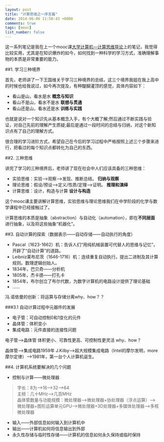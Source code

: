 ```yaml
---
layout: post
title: "计算思维之一序言篇"
date: 2014-06-06 11:58:43 +0800
comments: true
tags: [mooc]
list_number: false
---
```


这一系列笔记是我在上一个mooc课[大学计算机—计算思维导论](http://www.icourse163.org/course/hit/hit001?tid=7001)上的笔记，我觉得比较实用，尤其是在知识爆炸的如今，如何找到一种科学的学习方式，准确理解事物的本质是非常重要的能力。

##1. 学习三种境界
<!--more-->
首先，老师讲了一下王国维关于学习三种境界的总结，这三个境界我姐在我上高中的时候也给我说过，如今再次提及，有种醍醐灌顶的感觉，具体内容如下：

- 看山是山，看水是水 **概念与知识**
- 看山不是山，看水不是水 **联想与贯通**
- 看山还是山，看水还是水 **训练与实践**

也就是说对一个知识先从基本概念入手，有个大概了解;然后通过不断实践与验证，对自己先前的理解产生质疑;最后是通过一段时间的总结与归纳，对这个新知识点有了自己的理解方式。

很合理的学习进阶方式，希望自己在今后的学习过程中严格按照上述三个步骤来进行，把看过的每个知识点都转化为自己的东西。

##2. 三种思维

讲完了学习的三种境界后，老师讲了现在社会中人们应该具备的三种思维：

- 实验思维：实验—>观察—>发现、推断总结。  **归纳与观察**
- 理论思维：假设/预设—>定义/性质/定理—>证明。  **推理和演绎**
- 计算思维：设计，构造与计算  **设计与构造**

这个mooc课主要讲解计算思维，实验思维与理论思维我们在中学阶段的化学与数学课程中已经接触过了。

计算思维的本质是抽象（abstraction）与自动化（automation），即在**不同层面**进行抽象，以及将这些抽象“机器化”。


##3. 自动计算的探索（数据表示——自动存储——自动执行的角度）

- Pascal（1623-1662）机：告诉人们“用纯机械装置可代替人的思维与记忆”，开辟了“自动计算”的道路。
- Leibniz莱布尼茨（1646-1716）机：连续重复自动执行。提出二进制及其计算规则。数理逻辑创始人。
- 1834年，巴贝奇——分析机
- 1805年，杰卡德——打孔卡
- 1854年，布尔创立了布尔代数，为数字计算机的电路设计提供了理论基础
- ……

冯.诺依曼的创新：将运算与存储分离why、how？？

###3.1 自动计算过程中元器件的发展

- 电子管：可自动控制0和1变化的元件
- 晶体管：体积变小
- 集成电路：元件直接的连接性问题

电子管—>晶体管
体积更小、可靠性更高、可控制性更灵活 why、how？

晶体管—>集成电路1959年 J.Kilby—>超大规模集成电路（Intel的摩尔发明，more摩尔定律）—>1981年，第一台个人计算机诞生。


##4. 计算机系统要解决的几个问题

- 控制与计算——微处理器

>字长：8为—>16—>32—>64<br>
>主频：几十MHz—>几百MHz<br>
>晶体管数量与功能规模：微处理器—>微处理器+协处理器（浮点运算）—>微处理器+图形运算单元GPU—>微处理器+3D处理器+多媒体处理器—>多核微处理器

- 输入——外部信息如何输入到计算机中
- 输出——计算机如何将信息输出到外部
- 永久性存储与临时性存储——计算机的信息如何永久保持或临时保持

